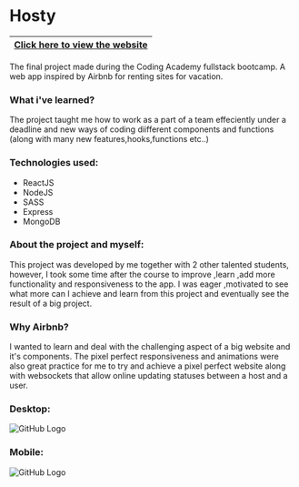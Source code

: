 # Hosty

|[Click here to view the website](https://hosty-bnb-webapp.herokuapp.com/)|
|---|

The final project made during the Coding Academy fullstack bootcamp.
A web app inspired by Airbnb for renting sites for vacation.

### What i've learned?
The project taught me how to work as a part of a team effeciently under a deadline and new ways of coding diifferent components and functions (along with many new features,hooks,functions etc..)

### Technologies used:

* ReactJS
* NodeJS
* SASS
* Express
* MongoDB


### About the project and myself:
This project was developed by me together with 2 other talented students, however, I took some time after the course to improve ,learn ,add more functionality and responsiveness to the app.
I was eager ,motivated to see what more can I achieve and learn from this project and eventually see the result of a big project.


### Why Airbnb?

I wanted to learn and deal with the challenging aspect of a big website and it's components.
The pixel perfect responsiveness and animations were also great practice for me to try and achieve a pixel perfect website along with websockets that allow online updating statuses between a host and a user.

### Desktop:
![GitHub Logo](https://i.imgur.com/yAqRZzu.jpg)

### Mobile: 
![GitHub Logo](https://imgur.com/a/4ivuLtp)
